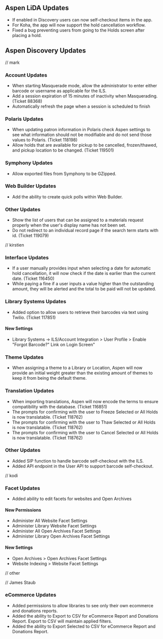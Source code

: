 ## Aspen LiDA Updates
- If enabled in Discovery users can now self-checkout items in the app.
- For Koha, the app will now support the hold cancellation workflow.
- Fixed a bug preventing users from going to the Holds screen after placing a hold.

## Aspen Discovery Updates

// mark
### Account Updates
- When starting Masquerade mode, allow the administrator to enter either barcode or username as applicable for the ILS.
- Add a session expiration of 15 minutes of inactivity when Masquerading. (Ticket 88368)
- Automatically refresh the page when a session is scheduled to finish 

### Polaris Updates
- When updating patron information in Polaris check Aspen settings to see what information should not be modifiable and do not send those values to Polaris. (Ticket 118198)
- Allow holds that are available for pickup to be cancelled, frozen/thawed, and pickup location to be changed. (Ticket 119501)

### Symphony Updates
- Allow exported files from Symphony to be GZipped.

### Web Builder Updates
- Add the ability to create quick polls within Web Builder. 

### Other Updates
- Show the list of users that can be assigned to a materials request properly when the user's display name has not been set.
- Do not redirect to an individual record page if the search term starts with id. (Ticket 119079)

// kirstien
### Interface Updates
- If a user manually provides input when selecting a date for automatic hold cancellation, it will now check if the date is earlier than the current date. (Ticket 116450)
- While paying a fine if a user inputs a value higher than the outstanding amount, they will be alerted and the total to be paid will not be updated.

### Library Systems Updates
- Added option to allow users to retrieve their barcodes via text using Twilio. (Ticket 117851)
<div markdown="1" class="settings">

#### New Settings
- Library Systems -> ILS/Account Integration > User Profile > Enable "Forgot Barcode?" Link on Login Screen"
</div>

### Theme Updates
- When assigning a theme to a Library or Location, Aspen will now provide an initial weight greater than the existing amount of themes to keep it from being the default theme.

### Translation Updates
- When importing translations, Aspen will now encode the terms to ensure compatibility with the database. (Ticket 116851)
- The prompts for confirming with the user to Freeze Selected or All Holds is now translatable. (Ticket 118762)
- The prompts for confirming with the user to Thaw Selected or All Holds is now translatable. (Ticket 118762)
- The prompts for confirming with the user to Cancel Selected or All Holds is now translatable. (Ticket 118762)

### Other Updates
- Added SIP function to handle barcode self-checkout with the ILS.
- Added API endpoint in the User API to support barcode self-checkout.

// kodi
### Facet Updates
- Added ability to edit facets for websites and Open Archives

<div markdown="1" class="settings">

#### New Permissions
- Administer All Website Facet Settings
- Administer Library Website Facet Settings
- Administer All Open Archives Facet Settings
- Administer Library Open Archives Facet Settings

#### New Settings
- Open Archives > Open Archives Facet Settings
- Website Indexing > Website Facet Settings
</div>

// other

// James Staub
### eCommerce Updates
- Added permissions to allow libraries to see only their own ecommerce and donations reports.
- Added the ability to Export to CSV for eCommerce Report and Donations Report. Export to CSV will maintain applied filters.
- Added the ability to Export Selected to CSV for eCommerce Report and Donations Report.